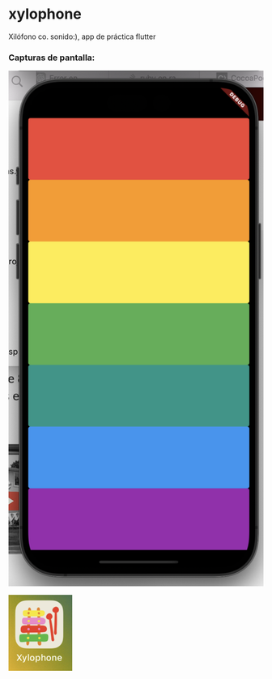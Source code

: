 # xylophone
Xilófono co. sonido:), app de práctica flutter 

### Capturas de pantalla:

![Captura 1](/1.png)

![Captura 2](2.png)
